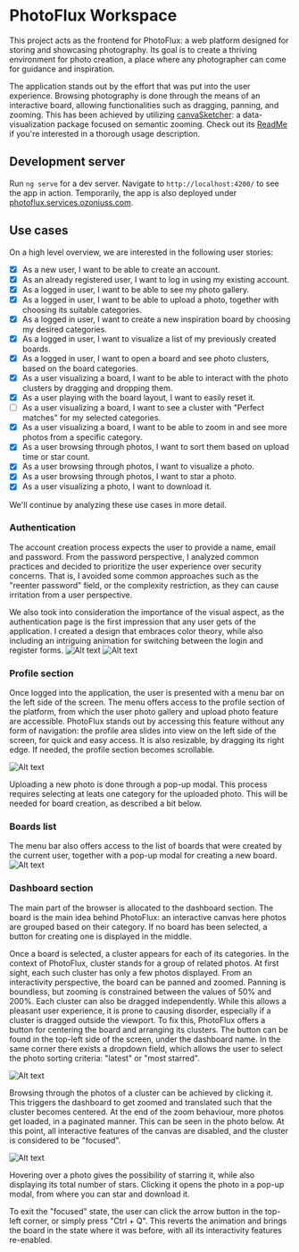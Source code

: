 # PhotoFlux Workspace

This project acts as the frontend for PhotoFlux: a web platform designed for storing and showcasing photography. Its goal is to create a thriving environment for photo creation, a place where any photographer can come for guidance and inspiration.

The application stands out by the effort that was put into the user experience. Browsing photography is done through the means of an interactive board, allowing functionalities such as dragging, panning, and zooming. This has been achieved by utilizing [canvaSketcher](https://www.npmjs.com/package/@iuliailies/canva-sketcher): a data-visualization package focused on semantic zooming. Check out its [ReadMe](https://github.com/iuliailies/canvaSketcher) if you're interested in a thorough usage description.

## Development server

Run `ng serve` for a dev server. Navigate to `http://localhost:4200/` to see the app in action. Temporarily, the app is also deployed under [photoflux.services.ozoniuss.com](http://photoflux.services.ozoniuss.com).

## Use cases

On a high level overview, we are interested in the following user stories:

- [x] As a new user, I want to be able to create an account.
- [x] As an already registered user, I want to log in using my existing account.
- [x] As a logged in user, I want to be able to see my photo gallery.
- [x] As a logged in user, I want to be able to upload a photo, together with choosing its suitable categories.
- [x] As a logged in user, I want to create a new inspiration board by choosing my desired categories.
- [x] As a logged in user, I want to visualize a list of my previously created boards.
- [x] As a logged in user, I want to open a board and see photo clusters, based on the board categories.
- [x] As a user visualizing a board, I want to be able to interact with the photo clusters by dragging and dropping them.
- [x] As a user playing with the board layout, I want to easily reset it.
- [ ] As a user visualizing a board, I want to see a cluster with "Perfect matches" for my selected categories.
- [x] As a user visualizing a board, I want to be able to zoom in and see more photos from a specific category.
- [x] As a user browsing through photos, I want to sort them based on upload time or star count.
- [x] As a user browsing through photos, I want to visualize a photo.
- [x] As a user browsing through photos, I want to star a photo.
- [x] As a user visualizing a photo, I want to download it.

We'll continue by analyzing these use cases in more detail.

### Authentication

The account creation process expects the user to provide a name, email and password. From the password perspective, I analyzed common practices and decided to prioritize the user experience over security concerns. That is, I avoided some common approaches such as the "reenter password" field, or the complexity restriction, as they can cause irritation from a user perspective.

We also took into consideration the importance of the visual aspect, as the authentication page is the first impression that any user gets of the application. I created a design that embraces color theory, while also including an intriguing animation for switching between the login and register forms.
![Alt text](image-1.png)
![Alt text](image-2.png)

### Profile section

Once logged into the application, the user is presented with a menu bar on the left side of the screen. The menu offers access to the profile section of the platform, from which the user photo gallery and upload photo feature are accessible. PhotoFlux stands out by accessing this feature without any form of navigation: the profile area slides into view on the left side of the screen, for quick and easy access. It is also resizable, by dragging its right edge. If needed, the profile section becomes scrollable.

![Alt text](image-3.png)

Uploading a new photo is done through a pop-up modal. This process requires selecting at leats one category for the uploaded photo. This will be needed for board creation, as described a bit below.

<!-- // TODO: screenshot -->
### Boards list

The menu bar also offers access to the list of boards that were created by the current user, together with a pop-up modal for creating a new board.
![Alt text](image-4.png)

### Dashboard section

The main part of the browser is allocated to the dashboard section. The board is the main idea behind PhotoFlux: an interactive canvas here photos are grouped based on their category. If no board has been selected, a button for creating one is displayed in the middle.

Once a board is selected, a cluster appears for each of its categories. In the context of PhotoFlux, cluster stands for a group of related photos. At first sight, each such cluster has only a few photos displayed. From an interactivity perspective, the board can be panned and zoomed. Panning is boundless, but zooming is constrained between the values of 50\% and 200\%. Each cluster can also be dragged independently. While this allows a pleasant user experience, it is prone to causing disorder, especially if a cluster is dragged outside the viewport. To fix this, PhotoFlux offers a button for centering the board and arranging its clusters. The button can be found in the top-left side of the screen, under the dashboard name. In the same corner there exists a dropdown field, which allows the user to select the photo sorting criteria: "latest" or "most starred".

![Alt text](image-5.png)

Browsing through the photos of a cluster can be achieved by clicking it. This triggers the dashboard to get zoomed and translated such that the cluster becomes centered. At the end of the zoom behaviour, more photos get loaded, in a paginated manner. This can be seen in the photo below. At this point, all interactive features of the canvas are disabled, and the cluster is considered to be "focused".

![Alt text](image-6.png)

Hovering over a photo gives the possibility of starring it, while also displaying its total number of stars. Clicking it opens the photo in a pop-up modal, from where you can star and download it.

To exit the "focused" state, the user can click the arrow button in the top-left corner, or simply press "Ctrl + Q". This reverts the animation and brings the board in the state where it was before, with all its interactivity features re-enabled.
